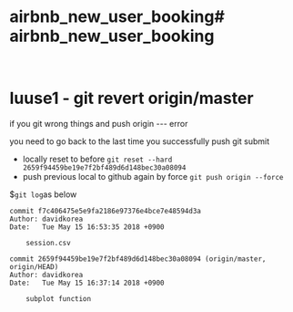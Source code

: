 # airbnb_new_user_booking# airbnb_new_user_booking
 
# Iuuse1 - git revert origin/master

if you git wrong things and push origin --- error

you need to go back to the last time you successfully push git submit

- locally reset to before
    ```git reset --hard 2659f94459be19e7f2bf489d6d148bec30a08094```
- push previous local to github again by force
    ```git push origin --force```

$```git log```as below

```
commit f7c406475e5e9fa2186e97376e4bce7e48594d3a
Author: davidkorea
Date:   Tue May 15 16:53:35 2018 +0900

    session.csv

commit 2659f94459be19e7f2bf489d6d148bec30a08094 (origin/master, origin/HEAD)
Author: davidkorea
Date:   Tue May 15 16:37:14 2018 +0900

    subplot function
```
